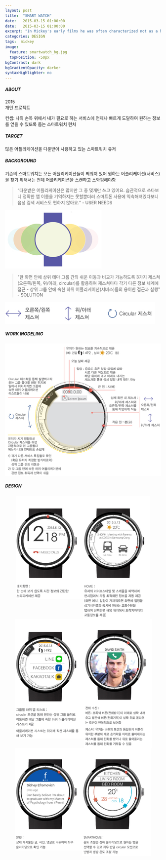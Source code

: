 ```yaml
---
layout: post
title:  "SMART WATCH"
date:   2015-03-15 01:00:00
date:   2015-03-15 01:00:00
excerpt: "In Mickey's early films he was often characterized not as a hero, but as an ineffective young suitor to Minnie Mouse..."
categories: DESIGN
tags:  mickey
image:
  feature: smartwatch_bg.jpg
  topPosition: -50px
bgContrast: dark
bgGradientOpacity: darker
syntaxHighlighter: no
---
```


<h5><span> ABOUT </span> </h5>

2015 <br/>
개인 프로젝트 <br/>

컨셉: 나의 손목 위에서 내가 필요로 하는 서비스에 언제나 빠르게 도달하여 원하는 정보를 얻을 수 있또록 돕는 스마트워치 런처<br/>

<h5><span> TARGET </span></h5>
많은 어플리케이션을 다운받아 사용하고 있는 스마트워치 유저

<h5><span> BACKGROUND </span> </h5>

기존의 스마트워치는 모든 어플리케이션들이 띄워져 있어 원하는 어플리케이션(서비스)을 찾기 위해서는 전체 어플리케이션을 스캔하고 스와핑해야함 <br/>
<blockquote class="smallQuote">“다운받은 어플리케이션은 많지만 그 중 몇개만 쓰고 있어요. 습관적으로 쓰다보니 정확한 앱 이름을 기억하지는 못할뿐더러 스마트폰 사용에 익숙해져있다보니 음성 검색 서비스도 편하지 않아요.” - USER NEEDS</blockquote>

<img src="../assets/images/posts/smartwatch_problem1.jpg" alt= "smartwatch_problem" style="max-width:312px; max-height: 190px; width:100%; height: 100%">

<blockquote class="smallQuote"> "한 화면 안에 상위 테마 그룹 간의 쉬운 이동과 비교가 가능하도록 3가지 제스쳐(오른쪽/왼쪽, 위/아래, circular)를 활용하여 제스쳐마다 각기 다른 정보 체계에 접근 - 상위 그룹 안에 속한 하위 어플리케이션(서비스)들의 용이한 접근과 실행" - SOLUTION </blockquote>

<img src="../assets/images/posts/smartwatch_problem2.jpg" alt= "smartwatch_solution" style="max-width:485px; max-height: 72px; width:100%; height: 100%">

<h5> <span> WORK MODELING </span> </h5>

<center> <img src="../assets/images/posts/smartwatch_workmodeling.jpg" alt= "smartwatch_workmodeling" style="max-width:660px; max-height: 563px; width:100%; height: 100%"></center>

<h5> <span> DESIGN </span> </h5>

<center> <img src="../assets/images/posts/smartwatch_design1.jpg" alt= "smartwatch_design1" align="top" style="max-width:218px; max-height: 336px; width:100%; height: 100%"><img src="../assets/images/posts/smartwatch_design2.jpg" alt= "smartwatch_design2" align="top" style="max-width:218px; max-height: 400px; width:100%; height: 100%"><img src="../assets/images/posts/smartwatch_design3.jpg" alt= "smartwatch_design3" align="top" style="max-width:224px; max-height: 388px; width:100%; height: 100%"><img src="../assets/images/posts/smartwatch_design4.jpg" alt= "smartwatch_design4" align="top" style="max-width:219px; max-height: 419px; width:100%; height: 100%"><img src="../assets/images/posts/smartwatch_design5.jpg" alt= "smartwatch_design2" align="top" style="max-width:217px; max-height: 332px; width:100%; height: 100%"><img src="../assets/images/posts/smartwatch_design6.jpg" alt= "smartwatch_design6" align="top" style="max-width:224px; max-height: 349px; width:100%; height: 100%"></center>